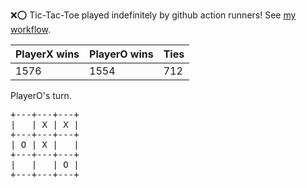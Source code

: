 :x::o: Tic-Tac-Toe played indefinitely by github action runners! See [my workflow](.github/workflows/play.yaml).

|PlayerX wins|PlayerO wins|Ties|
|-|-|-|
|1576|1554|712|

PlayerO's turn.

<pre>
+---+---+---+
|   | X | X |
+---+---+---+
| O | X |   |
+---+---+---+
|   |   | O |
+---+---+---+
</pre>